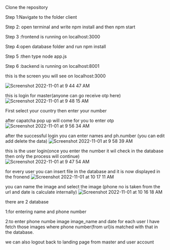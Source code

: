 Clone the repository

Step 1:Navigate to the folder client 

Step 2: open terminal and write npm install and then npm start

Step 3 :frontend is running on localhost:3000

Step 4:open database folder and run npm install

Step 5 :then type node app.js

Step 6 :backend is running on localhost:8001

this is the screen you will see on localhost:3000

![Screenshot 2022-11-01 at 9 44 47 AM](https://user-images.githubusercontent.com/41451985/199162468-20981cc1-d9d3-43d0-8697-f18130b3e66c.png)

this is login for master(anyone can go receive otp here)
![Screenshot 2022-11-01 at 9 48 15 AM](https://user-images.githubusercontent.com/41451985/199158339-44f11697-9500-417e-af90-723633845450.png)

First select your country then enter your number 

after capatcha pop up will come for you to enter otp
![Screenshot 2022-11-01 at 9 56 34 AM](https://user-images.githubusercontent.com/41451985/199158876-7cfbb550-0f4a-4774-9047-3fb19a8fe5ed.png)

after the successful login you can enter names and ph.number (you can edit add delete the data)
![Screenshot 2022-11-01 at 9 58 39 AM](https://user-images.githubusercontent.com/41451985/199158884-d5233755-73e2-4025-89bf-b21164330a98.png)

this is the user login(once you enter the number it wil check in the database then only the process will continue)
![Screenshot 2022-11-01 at 9 47 54 AM](https://user-images.githubusercontent.com/41451985/199158353-50d07b15-8fe2-443f-b4a3-2b645188f1bf.png)

for every user you can insert file in the database and it is now displayed in the fronend
![Screenshot 2022-11-01 at 10 17 11 AM](https://user-images.githubusercontent.com/41451985/199161103-c0369ff4-d494-49af-b102-84d261bf65f4.png)

you can name the image and select the image (phone no is taken from the url and date is calculate internally)
![Screenshot 2022-11-01 at 10 16 18 AM](https://user-images.githubusercontent.com/41451985/199162436-62b68473-7516-499f-8190-a15183f2503c.png)


there are 2 database 

1:for entering name and phone number 

2:to enter phone numbe image image_name and date 
for each user I have fetch those images where phone number(from url)is matched with that in the database.


we can also logout back to landing page  from master and user account
